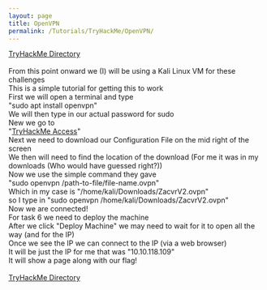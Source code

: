 ```yaml
---
layout: page
title: OpenVPN
permalink: /Tutorials/TryHackMe/OpenVPN/
---
```


[TryHackMe Directory](https://zacvr.github.io/Tutorials/TryHackMe/)
<br/><br/>
From this point onward we (I) will be using a Kali Linux VM for these challenges
<br/>
This is a simple tutorial for getting this to work
<br/>
First we will open a terminal and type
<br/>
"sudo apt install openvpn"
<br/>
We will then type in our actual password for sudo
<br/>
New we go to
<br/>
"[TryHackMe Access](https://tryhackme.com/access)"
<br/>
Next we need to download our Configuration File on the mid right of the screen
<br/>
We then will need to find the location of the download (For me it was in my downloads (Who would have guessed right?))
<br/>
Now we use the simple command they gave 
<br/>
"sudo openvpn /path-to-file/file-name.ovpn"
<br/>
Which in my case is "/home/kali/Downloads/ZacvrV2.ovpn"
<br/>
so I type in "sudo openvpn /home/kali/Downloads/ZacvrV2.ovpn"
<br/>
Now we are connected!
<br/>
For task 6 we need to deploy the machine
<br/>
After we click "Deploy Machine" we may need to wait for it to open all the way (and for the IP)
<br/>
Once we see the IP we can connect to the IP (via a web browser)
<br/>
It will be just the IP for me that was "10.10.118.109"
<br/>
It will show a page along with our flag!
<br/><br/>
[TryHackMe Directory](https://zacvr.github.io/Tutorials/TryHackMe/)
